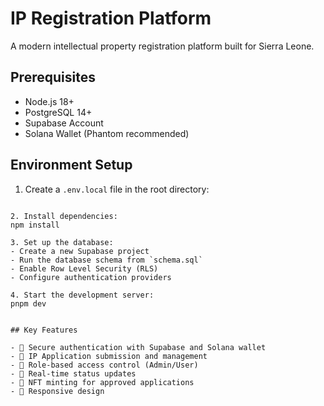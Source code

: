 # IP Registration Platform

A modern intellectual property registration platform built for Sierra Leone.

## Prerequisites

- Node.js 18+ 
- PostgreSQL 14+
- Supabase Account
- Solana Wallet (Phantom recommended)

## Environment Setup

1. Create a `.env.local` file in the root directory:

```

2. Install dependencies:
npm install

3. Set up the database:
- Create a new Supabase project
- Run the database schema from `schema.sql`
- Enable Row Level Security (RLS)
- Configure authentication providers

4. Start the development server:
pnpm dev


## Key Features

- 🔐 Secure authentication with Supabase and Solana wallet
- 📝 IP Application submission and management
- 👥 Role-based access control (Admin/User)
- 🔄 Real-time status updates
- 🎨 NFT minting for approved applications
- 📱 Responsive design


